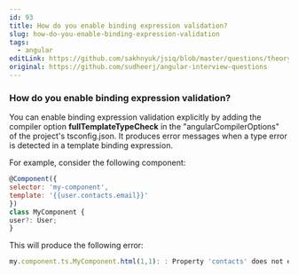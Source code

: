 ```yaml
---
id: 93
title: How do you enable binding expression validation?
slug: how-do-you-enable-binding-expression-validation
tags:
  - angular
editLink: https://github.com/sakhnyuk/jsiq/blob/master/questions/theory/angular/93.md
original: https://github.com/sudheerj/angular-interview-questions
---
```


### How do you enable binding expression validation?

You can enable binding expression validation explicitly by adding the compiler option **fullTemplateTypeCheck** in the "angularCompilerOptions" of the project's tsconfig.json. It produces error messages when a type error is detected in a template binding expression.

For example, consider the following component:

```javascript
@Component({
selector: 'my-component',
template: '{{user.contacts.email}}'
})
class MyComponent {
user?: User;
}
```

This will produce the following error:

```javascript
my.component.ts.MyComponent.html(1,1): : Property 'contacts' does not exist on type 'User'. Did you mean 'contact'?
```